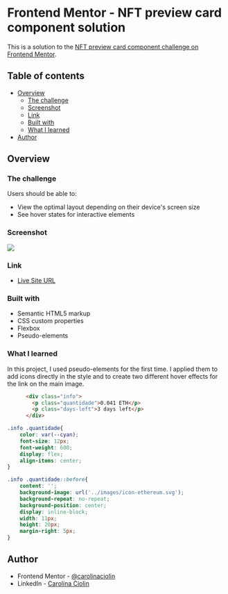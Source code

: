 # Frontend Mentor - NFT preview card component solution

This is a solution to the [NFT preview card component challenge on Frontend Mentor](https://www.frontendmentor.io/challenges/nft-preview-card-component-SbdUL_w0U).

## Table of contents

- [Overview](#overview)
  - [The challenge](#the-challenge)
  - [Screenshot](#screenshot)
  - [Link](#link)
  - [Built with](#built-with)
  - [What I learned](#what-i-learned)
- [Author](#author)

## Overview

### The challenge

Users should be able to:

- View the optimal layout depending on their device's screen size
- See hover states for interactive elements

### Screenshot

![](./nft-preview-card-component/src/images/screenshot-desktop.png)

### Link

- [Live Site URL](https://carolinaciolin.github.io/nft-preview-card/)

### Built with

- Semantic HTML5 markup
- CSS custom properties
- Flexbox
- Pseudo-elements


### What I learned

In this project, I used pseudo-elements for the first time. I applied them to add icons directly in the style and to create two different hover effects for the link on the main image.


```html
      <div class="info">
        <p class="quantidade">0.041 ETH</p>
        <p class="days-left">3 days left</p>
      </div>
```
```css
.info .quantidade{
    color: var(--cyan);
    font-size: 12px;
    font-weight: 600;
    display: flex;
    align-items: center;
}

.info .quantidade::before{
    content: '';
    background-image: url('../images/icon-ethereum.svg');
    background-repeat: no-repeat;
    background-position: center;
    display: inline-block;
    width: 11px;
    height: 20px;
    margin-right: 5px;
}
```

## Author

- Frontend Mentor - [@carolinaciolin](https://www.frontendmentor.io/profile/CarolinaCiolin)
- LinkedIn - [Carolina Ciolin](https://www.linkedin.com/in/carolinaciolin/)